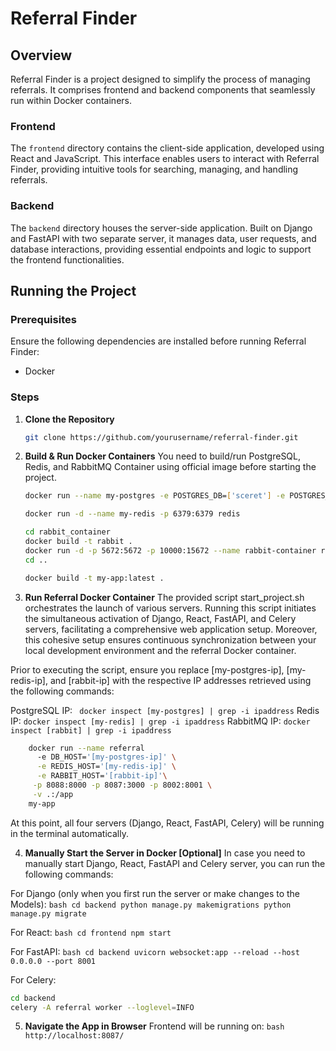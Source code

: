 # Referral Finder

## Overview

Referral Finder is a project designed to simplify the process of managing referrals. It comprises frontend and backend components that seamlessly run within Docker containers.

### Frontend

The `frontend` directory contains the client-side application, developed using React and JavaScript. This interface enables users to interact with Referral Finder, providing intuitive tools for searching, managing, and handling referrals.

### Backend

The `backend` directory houses the server-side application. Built on Django and FastAPI with two separate server, it manages data, user requests, and database interactions, providing essential endpoints and logic to support the frontend functionalities.

## Running the Project

### Prerequisites

Ensure the following dependencies are installed before running Referral Finder:

- Docker

### Steps

1. **Clone the Repository**

   ```bash
   git clone https://github.com/yourusername/referral-finder.git
   ```

2. **Build & Run Docker Containers**
You need to build/run PostgreSQL, Redis, and RabbitMQ Container using official image before starting the project.
    ```bash
    docker run --name my-postgres -e POSTGRES_DB=['sceret'] -e POSTGRES_USER=['sceret] -e POSTGRES_PASSWORD=['sceret] -d postgres
    ````
    
    ```bash
    docker run -d --name my-redis -p 6379:6379 redis
    ````
    
     ```bash
    cd rabbit_container
    docker build -t rabbit .
    docker run -d -p 5672:5672 -p 10000:15672 --name rabbit-container rabbit
    cd ..
    ````
     
    ```bash
    docker build -t my-app:latest .
    ```
3. **Run Referral Docker Container**
The provided script start_project.sh orchestrates the launch of various servers. Running this script initiates the simultaneous activation of Django, React, FastAPI, and Celery servers, facilitating a comprehensive web application setup. Moreover, this cohesive setup ensures continuous synchronization between your local development environment and the referral Docker container.

Prior to executing the script, ensure you replace [my-postgres-ip], [my-redis-ip], and [rabbit-ip] with the respective IP addresses retrieved using the following commands:

PostgreSQL IP: ``` docker inspect [my-postgres] | grep -i ipaddress```
Redis IP: ```docker inspect [my-redis] | grep -i ipaddress```
RabbitMQ IP: ```docker inspect [rabbit] | grep -i ipaddress```

```bash
    docker run --name referral
      -e DB_HOST='[my-postgres-ip]' \
      -e REDIS_HOST='[my-redis-ip]' \
      -e RABBIT_HOST='[rabbit-ip]'\
     -p 8088:8000 -p 8087:3000 -p 8002:8001 \
     -v .:/app
    my-app
```
At this point, all four servers (Django, React, FastAPI, Celery) will be running in the terminal automatically.

4. **Manually Start the Server in Docker [Optional]**
In case you need to manually start Django, React, FastAPI and Celery server, you can run the following commands:

For Django (only when you first run the server or make changes to the Models):
    ```bash
    cd backend
    python manage.py makemigrations
    python manage.py migrate
    ```

For React:
    ```bash
    cd frontend
    npm start
    ```

For FastAPI:
    ```bash
    cd backend
    uvicorn websocket:app --reload --host 0.0.0.0 --port 8001
    ```

For Celery:
  ```bash
  cd backend
  celery -A referral worker --loglevel=INFO
  ```

5. **Navigate the App in Browser**
Frontend will be running on: 
```bash http://localhost:8087/```
